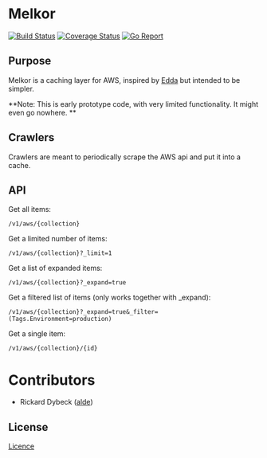 # Melkor

[![Build Status][travis-image]](https://travis-ci.org/alde/melkor)
[![Coverage Status][coveralls-image]](https://coveralls.io/r/alde/melkor?branch=master)
[![Go Report][goreport-image]](https://goreportcard.com/report/github.com/alde/melkor)

## Purpose
Melkor is a caching layer for AWS, inspired by [Edda](https://github.com/Netflix/Edda) but intended to be simpler.

**Note: This is early prototype code, with very limited functionality. It might even go nowhere. **

## Crawlers
Crawlers are meant to periodically scrape the AWS api and put it into a cache.

## API
Get all items:

    /v1/aws/{collection}

Get a limited number of items:

    /v1/aws/{collection}?_limit=1

Get a list of expanded items:

    /v1/aws/{collection}?_expand=true

Get a filtered list of items (only works together with _expand):

    /v1/aws/{collection}?_expand=true&_filter=(Tags.Environment=production)

Get a single item:

    /v1/aws/{collection}/{id}

# Contributors
- Rickard Dybeck ([alde](https://github.com/alde))

## License
[Licence](./LICENSE)

[travis-image]: https://img.shields.io/travis/alde/melkor.svg?style=flat
[coveralls-image]: https://img.shields.io/coveralls/alde/melkor.svg?style=flat
[goreport-image]: https://goreportcard.com/badge/github.com/alde/melkor
